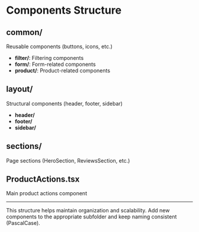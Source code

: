 # Components Structure

## common/
Reusable components (buttons, icons, etc.)
- **filter/**: Filtering components
- **form/**: Form-related components
- **product/**: Product-related components

## layout/
Structural components (header, footer, sidebar)
- **header/**
- **footer/**
- **sidebar/**

## sections/
Page sections (HeroSection, ReviewsSection, etc.)

## ProductActions.tsx
Main product actions component

---

This structure helps maintain organization and scalability. Add new components to the appropriate subfolder and keep naming consistent (PascalCase).
